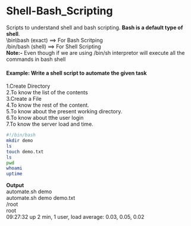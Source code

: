 # Shell-Bash_Scripting
Scripts to understand shell and bash scripting.
**Bash is a default type of shell**.<br>
\bin\bash (exact) ==> For Bash Scritping<br>
/bin/bash (shell) ==> For Shell Scripting<br>
**Note:-**
Even though if we are using /bin/sh interpretor will execute all the commands in bash shell
#### Example: Write a shell script to automate the given task
1.Create Directory<br>
2.To know the list of the contents<br>
3.Create a File<br>
4.To know the rest of the content.<br>
5.To know about the present working directory.<br>
6.To know about tthe user login<br>
7.To know the server load and time.
```sh
#!/bin/bash
mkdir demo
ls
touch demo.txt
ls
pwd
whoami
uptime
```
**Output**<br>
automate.sh  demo<br>
automate.sh  demo  demo.txt<br>
/root<br>
root<br>
09:27:32 up 2 min,  1 user,  load average: 0.03, 0.05, 0.02
